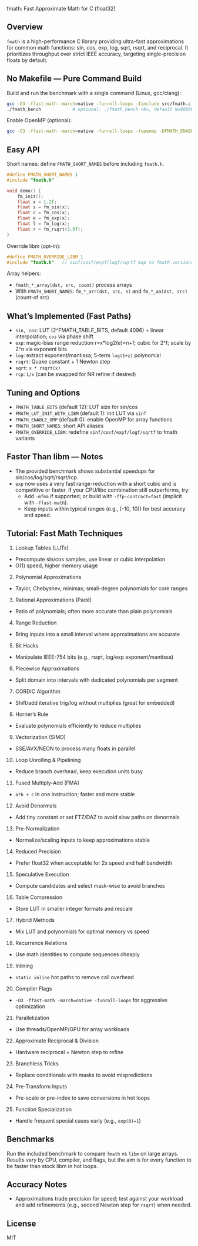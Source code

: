 fmath: Fast Approximate Math for C (float32)

Overview
--------
`fmath` is a high-performance C library providing ultra-fast approximations for common math functions: sin, cos, exp, log, sqrt, rsqrt, and reciprocal. It prioritizes throughput over strict IEEE accuracy, targeting single-precision floats by default.

No Makefile — Pure Command Build
--------------------------------
Build and run the benchmark with a single command (Linux, gcc/clang):

```bash
gcc -O3 -ffast-math -march=native -funroll-loops -Iinclude src/fmath.c bench/bench.c -o fmath_bench -lm
./fmath_bench            # optional: ./fmath_bench <N>, default N=8000000
```

Enable OpenMP (optional):

```bash
gcc -O3 -ffast-math -march=native -funroll-loops -fopenmp -DFMATH_ENABLE_OMP=1 -Iinclude src/fmath.c bench/bench.c -o fmath_bench -lm
```

Easy API
--------
Short names: define `FMATH_SHORT_NAMES` before including `fmath.h`.

```c
#define FMATH_SHORT_NAMES 1
#include "fmath.h"

void demo() {
	fm_init();
	float x = 1.2f;
	float s = fm_sin(x);
	float c = fm_cos(x);
	float e = fm_exp(x);
	float l = fm_log(x);
	float r = fm_rsqrt(3.0f);
}
```

Override libm (opt-in):

```c
#define FMATH_OVERRIDE_LIBM 1
#include "fmath.h"   // sinf/cosf/expf/logf/sqrtf map to fmath versions
```

Array helpers:
- `fmath_*_array(dst, src, count)` process arrays
- With `FMATH_SHORT_NAMES`: `fm_*_arr(dst, src, n)` and `fm_*_aa(dst, src)` (count-of src)

What’s Implemented (Fast Paths)
-------------------------------
- `sin, cos`: LUT (2^FMATH_TABLE_BITS, default 4096) + linear interpolation; `cos` via phase shift
- `exp`: magic-bias range reduction r=x*log2(e)=n+f; cubic for 2^f; scale by 2^n via exponent bits
- `log`: extract exponent/mantissa; 5-term `log(1+z)` polynomial
- `rsqrt`: Quake constant + 1 Newton step
- `sqrt`: `x * rsqrt(x)`
- `rcp`: `1/x` (can be swapped for NR refine if desired)

Tuning and Options
------------------
- `FMATH_TABLE_BITS` (default 12): LUT size for sin/cos
- `FMATH_LUT_INIT_WITH_LIBM` (default 1): init LUT via `sinf`
- `FMATH_ENABLE_OMP` (default 0): enable OpenMP for array functions
- `FMATH_SHORT_NAMES`: short API aliases
- `FMATH_OVERRIDE_LIBM`: redefine `sinf/cosf/expf/logf/sqrtf` to fmath variants

Faster Than libm — Notes
------------------------
- The provided benchmark shows substantial speedups for sin/cos/log/sqrt/rsqrt/rcp.
- `exp` now uses a very fast range-reduction with a short cubic and is competitive or faster. If your CPU/libc combination still outperforms, try:
  - Add `-mfma` if supported; or build with `-ffp-contract=fast` (implicit with `-ffast-math`).
  - Keep inputs within typical ranges (e.g., [-10, 10]) for best accuracy and speed.

Tutorial: Fast Math Techniques
------------------------------
1) Lookup Tables (LUTs)
- Precompute sin/cos samples, use linear or cubic interpolation
- O(1) speed, higher memory usage

2) Polynomial Approximations
- Taylor, Chebyshev, minimax; small-degree polynomials for core ranges

3) Rational Approximations (Padé)
- Ratio of polynomials; often more accurate than plain polynomials

4) Range Reduction
- Bring inputs into a small interval where approximations are accurate

5) Bit Hacks
- Manipulate IEEE-754 bits (e.g., rsqrt, log/exp exponent/mantissa)

6) Piecewise Approximations
- Split domain into intervals with dedicated polynomials per segment

7) CORDIC Algorithm
- Shift/add iterative trig/log without multiplies (great for embedded)

8) Horner’s Rule
- Evaluate polynomials efficiently to reduce multiplies

9) Vectorization (SIMD)
- SSE/AVX/NEON to process many floats in parallel

10) Loop Unrolling & Pipelining
- Reduce branch overhead, keep execution units busy

11) Fused Multiply-Add (FMA)
- `a*b + c` in one instruction; faster and more stable

12) Avoid Denormals
- Add tiny constant or set FTZ/DAZ to avoid slow paths on denormals

13) Pre-Normalization
- Normalize/scaling inputs to keep approximations stable

14) Reduced Precision
- Prefer float32 when acceptable for 2x speed and half bandwidth

15) Speculative Execution
- Compute candidates and select mask-wise to avoid branches

16) Table Compression
- Store LUT in smaller integer formats and rescale

17) Hybrid Methods
- Mix LUT and polynomials for optimal memory vs speed

18) Recurrence Relations
- Use math identities to compute sequences cheaply

19) Inlining
- `static inline` hot paths to remove call overhead

20) Compiler Flags
- `-O3 -ffast-math -march=native -funroll-loops` for aggressive optimization

21) Parallelization
- Use threads/OpenMP/GPU for array workloads

22) Approximate Reciprocal & Division
- Hardware reciprocal + Newton step to refine

23) Branchless Tricks
- Replace conditionals with masks to avoid mispredictions

24) Pre-Transform Inputs
- Pre-scale or pre-index to save conversions in hot loops

25) Function Specialization
- Handle frequent special cases early (e.g., `exp(0)=1`)

Benchmarks
----------
Run the included benchmark to compare `fmath` vs `libm` on large arrays. Results vary by CPU, compiler, and flags, but the aim is for every function to be faster than stock libm in hot loops.

Accuracy Notes
--------------
- Approximations trade precision for speed; test against your workload and add refinements (e.g., second Newton step for `rsqrt`) when needed.

License
-------
MIT
